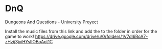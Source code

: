 # DnQ
Dungeons And Questions - University Proyect 

Install the music files from this link and add the to the folder in order for the game to work!
https://drive.google.com/drive/u/0/folders/1V7dl6BoA7-zHzij3jxiHYsIlOBoAot1C
